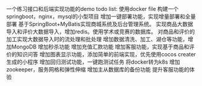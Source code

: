 一个练习接口和后端实现功能的demo
todo list:
使用docker file 构建一个 springboot，nginx，mysql的小型项目
增加一键部署功能，实现增量部署和全量部署
基于SpringBoot+MyBatis实现商城系统及后台管理系统。
实现商品大数据导入和评价大数据导入，增加redis。使用学术或竞赛的数据库。
对商品和评价的加工实现大数据导入时的流处理和批处理
增加数据清洗、加工、湖仓等功能，增加MongoDB
增加秒杀功能
增加充值汇款功能
增加客服功能，实现基于商品和评价的知识问答
增加图表显示功能，添加简单的前端实现，优先使用cocos creater生成的小程序
增加回归测试功能，一键跑测试任务
将docker转为k8s
增加zookeeper，服务网格和弹性伸缩
增加主从数据库的备份功能
提升客服功能的体验

